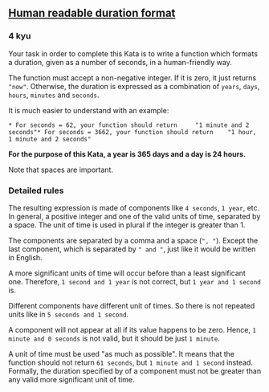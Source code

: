<h2><a href=https://www.codewars.com/kata/52742f58faf5485cae000b9a/train/javascript target="_blank">Human readable duration format</a></h2><h3>4 kyu</h3><p>Your task in order to complete this Kata is to write a function which formats a duration, given as a number of seconds, in a human-friendly way.</p><p>The function must accept a non-negative integer. If it is zero, it just returns <code>"now"</code>. Otherwise,  the duration is expressed as a combination of <code>years</code>, <code>days</code>, <code>hours</code>, <code>minutes</code> and <code>seconds</code>.</p><p>It is much easier to understand with an example:</p><pre><code class="language-text">* For seconds = 62, your function should return     "1 minute and 2 seconds"* For seconds = 3662, your function should return    "1 hour, 1 minute and 2 seconds"</code></pre><p><strong>For the purpose of this Kata, a year is 365 days and a day is 24 hours.</strong></p><p>Note that spaces are important.</p><h3 id="detailed-rules">Detailed rules</h3><p>The resulting expression is made of components like <code>4 seconds</code>, <code>1 year</code>, etc.  In general, a positive integer and one of the valid units of time, separated by a space. The unit of time is used in plural if the integer is greater than 1.</p><p>The components are separated by a comma and a space (<code>", "</code>). Except the last component, which is separated by <code>" and "</code>, just like it would be written in English. </p><p>A more significant units of time will occur before than a least significant one. Therefore, <code>1 second and 1 year</code> is not correct, but <code>1 year and 1 second</code> is.</p><p>Different components have different unit of times. So there is not repeated units like in <code>5 seconds and 1 second</code>.</p><p>A component will not appear at all if its value happens to be zero.  Hence, <code>1 minute and 0 seconds</code> is not valid, but it should be just <code>1 minute</code>.</p><p> A unit of time must be used "as much as possible". It means that the function should not return <code>61 seconds</code>, but <code>1 minute and 1 second</code> instead.  Formally, the duration specified by  of a component must not be greater than any valid more significant unit of time.</p>